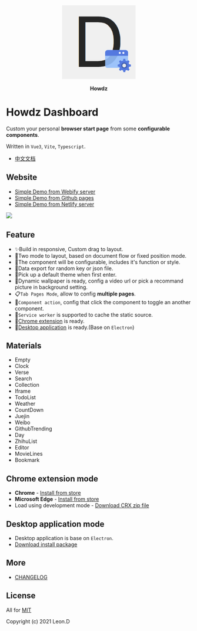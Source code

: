 <p align="center">
  <img width="200px" src="./public/favicon.png">
</p>
<p align="center"><b>Howdz</b></p>

# Howdz Dashboard

Custom your personal **browser start page** from some **configurable components**.

Written in `Vue3`, `Vite`, `Typescript`.

- <a href="https://howdz.vercel.app" target="_blank">中文文档</a>

## Website

- <a href="https://s.kongfandong.cn/" target="_blank">Simple Demo from Webify server</a>
- <a href="https://leon-kfd.github.io/Dashboard/" target="_blank">Simple Demo from Github pages</a>
- <a href="https://howdy-dashboard.netlify.app/" target="_blank">Simple Demo from Netlify server</a>

<a href="https://s.kongfandong.cn/">
  <img width="400px" src="https://i.loli.net/2021/10/10/ve8V3orUMZwSnO4.png">
</a>

## Feature

- ✨Build in responsive, Custom drag to layout.
- 💫Two mode to layout, based on document flow or fixed position mode.
- 🍭The component will be configurable, includes it's function or style.
- 🍌Data export for random key or json file.
- 🎉Pick up a default theme when first enter.
- 🌟Dynamic wallpaper is ready, config a video url or pick a recommand picture in background setting.
- 📋`Tab Pages Mode`, allow to config **multiple pages**.
- 🍦`Component action`, config that click the component to toggle an another component.
- 🚀`Service worker` is supported to cache the static source.
- 🌈[Chrome extension](#_ChromeExtension) is ready.
- 🎲[Desktop application](#_DesktopApplication) is ready.(Base on `Electron`)

## Materials

- Empty
- Clock
- Verse
- Search
- Collection
- Iframe
- TodoList
- Weather
- CountDown
- Juejin
- Weibo
- GithubTrending
- Day
- ZhihuList
- Editor
- MovieLines
- Bookmark

## Chrome extension mode

<span id="_ChromeExtension"></span>

- **Chrome** - [Install from store](https://chrome.google.com/webstore/detail/howdz%E8%B5%B7%E5%A7%8B%E9%A1%B5/ggglfehkglgpenacfalffmiojghklamm/related)
- **Microsoft Edge** - [Install from store](https://microsoftedge.microsoft.com/addons/detail/howdz%E8%B5%B7%E5%A7%8B%E9%A1%B5/cgcggcdgjfmeoemmdpleinicgepijegd)
- Load using development mode - [Download CRX zip file](https://leon-kfd.github.io/Dashboard/howdz-dashboard.zip)

## Desktop application mode

<span id="_DesktopApplication"></span>

- Desktop application is base on `Electron`.
- <a href="https://github.com/leon-kfd/Dashboard/releases/tag/">Download install package</a>

## More

- [CHANGELOG](./CHANGELOG.zh-CN.md)

## License

All for [MIT](https://github.com/leon-kfd/Dashboard/blob/main/LICENSE)

Copyright (c) 2021 Leon.D

